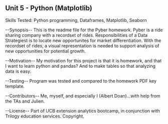 ## Unit 5 - Python (Matplotlib)

Skills Tested:  Python programming, Dataframes, Matplotlib, Seaborn

--Synopsis--
This is the readme file for the Pyber homework.  Pyber is a ride sharing company with a recordset of rides.  Responsibilities of a Data Strategiest is to locate new opportunites for market differentiation.  With the recordset of rides, a visual representation is needed to support analysis of new opportunities for potential growth.

--Motivation--
My motivation for this project is that it is homework, and that I want to learn python and pandas?  And to make tables so that analyzing data is easy.

--Testing--
Program was tested and compared to the homework PDF key template.

--Contributors--
Me, myself, and especially I (Albert Doan)...with help from the TAs and Julien.

--License--
Part of UCB extension analytics bootcamp, in conjunction with Trilogy education services.  Copyright.

